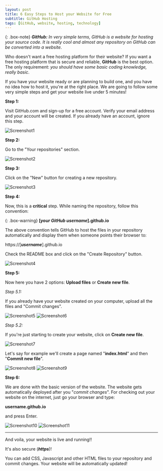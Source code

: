 ```yaml
---
layout: post
title: 6 Easy Steps to Host your Website for Free
subtitle: GitHub Hosting
tags: [GitHub, website, hosting, technology]
---
```


{: .box-note}
***GitHub:*** *In very simple terms, GitHub is a website for hosting your source code. It is really cool and almost any repository on GitHub can be converted into a website.*

Who doesn't want a free hosting platform for their website? If you want a free hosting platform that is secure and reliable, **GitHub** is the best option. The only requirement: *you should have some basic coding knowledge, really basic*.

If you have your website ready or are planning to build one, and you have no idea how to host it, you're at the right place. We are going to follow some very simple steps and get your website live under 5 minutes!

**Step 1:**

Visit GitHub.com and sign-up for a free account. Verify your email address and your account will be created. If you already have an account, ignore this step.

<img src="/img/github1.png" alt="Screenshot1">

**Step 2:**

Go to the "Your repositories" section.

<img src="/img/github2.png" alt="Screenshot2">

**Step 3:**

Click on the "New" button for creating a new repository.

<img src="/img/github3.png" alt="Screenshot3">

**Step 4:**

Now, this is a <strong>critical</strong> step. While naming the repository, follow this convention:

{: .box-warning}
**[*your GitHub username*].github.io**

The above convention tells GitHub to host the files in your repository automatically and display them when someone points their browser to:

https://[***username***].github.io

Check the README box and click on the "Create Repository" button.

<img src="/img/github4.png" alt="Screenshot4">

**Step 5:**

Now here you have 2 options: **Upload files** or **Create new file**.

*Step 5.1:*

If you already have your website created on your computer, upload all the files and "Commit changes".

<img src="/img/github5.png" alt="Screenshot5">

<img src="/img/github6.png" alt="Screenshot6">

*Step 5.2:*

If you're just starting to create your website, click on **Create new file**.

<img src="/img/github7.png" alt="Screenshot7">

Let's say for example we'll create a page named "**index.html**" and then "**Commit new file**".

<img src="/img/github8.png" alt="Screenshot8">

<img src="/img/github9.png" alt="Screenshot9">

**Step 6:**

We are done with the basic version of the website. The website gets automatically deployed after you "*commit changes*". For checking out your website on the internet, just go your browser and type:

**<italic>username</italic>.github.io**

and press Enter.

<img src="/img/github10.png" alt="Screenshot10">

<img src="/img/github11.png" alt="Screenshot11">
<hr color="black">
And voila, your website is live and running!!

It's also secure (***https***)!

You can add CSS, Javascript and other HTML files to your repository and commit changes. Your website will be automatically updated!
